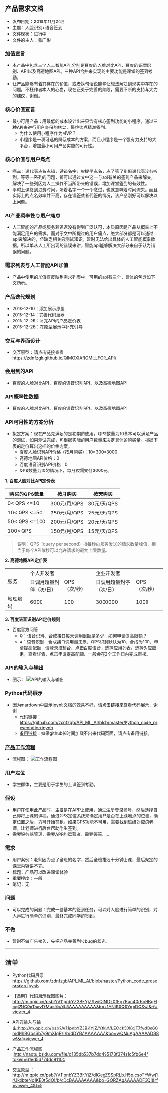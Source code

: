  ## 产品需求文档

- 发布日期：2018年11月24日 
- 主题：人脸识别+语音签到 
- 文件现状：进行中 
- 文件的主人：张广彬 

### 加值宣言

- 本产品中包含三个人工智能API,分别是百度的人脸对比API、百度的语音识别、API以及高德地图API。三种API合并来实现的主要功能是课堂的签到考勤，
- 让产品能够有着其存在的价值，或者换句话说能够让想法解决到现实中存在的问题，不枉作者本人的心血，现在正处于完善的阶段，需要不断的支持与大力的建议，谢谢。

### 核心价值宣言
- 最小可用产品：用最低的成本设计出来只含有核心签到功能的小程序，通过三种API来进行用户身份的核实，最终达成精准签到。
	- 为什么使用小程序作为MVP？
	- 小程序是一项可选的降低成本的方案，而且小程序是一个强有力支持的大平台，增加最小可用产品实施的可行性。

### 核心价值与用户痛点
- 痛点：课代表点名点错，读错名字，被提早点名，点了答了到但课代表没有听到。等等一系列的问题，都可以通过文中这一与api有关的签到产品来解决。解决了一些列因为人工操作不当所带来的错误，增加课堂签到的有效性。
- 平时上课签到浪费时间，听着名字一个一个念过，也就意味着时间流失。而且实际上的点名效率并不高，存在误签或者代签的情况，该产品刚好可以解决以上问题。

### AI产品概率性与用户痛点
- 人工智能的产品或服务若迟迟没有得到广泛认可，本质原因是产品从概率上不能满足用户的需求。而对于文中所提过的用户痛点，绝大部分都是可以通过api来解决的，但缺乏相关的测试知识，暂时无法给出具体的人工智能概率数据。所以单从人工所出现的错误来讲，智能api能够解决大部分来自于认为错误的问题。

### 需求列表与人工智能API加值 
- 产品中使用的加值有反映到需求列表中，可用的api有三个，具体的包含如下文所示。

### 产品迭代规划 
- 2018-12-10：添加展示原型
- 2018-12-14：完善代码展示
- 2018-12-25：补充API的产品定价表
- 2018-12-26：在原型展示中补充引导

### [交互与界面设计](https://zdnfzgb.github.io/QIMOXIANGMU_FOR_API/)
- 交互原型：请点击链接查看<https://zdnfzgb.github.io/QIMOXIANGMU_FOR_API/>

### 会用到的API
- 百度的人脸对比API、百度的语音识别API、以及高德地图API

### API概率性数据
- 百度的人脸对比API、百度的语音识别API、以及高德地图API

### API可用性的方案分析

- 拟定方案：现在产品先满足的是初期的使用，QPS数量为10基本可以满足产品的测试，如果测试完成，可根据实际的用户数量来决定具体的购买量。根据下表的定价算出这样的价格方案。
	- 百度人脸识别API价格（按月购买）：10×300=3000
	- 高德地图API价格：0
	- 百度语音识别API价格：0
	- QPS数量为10的情况下，每月仅需支付3000元。

**1. 百度人脸对比API定价表**

购买的QPS数量 | 按月购买 | 按天购买      
---|---|---
0< QPS <=10 | 300元/月/QPS | 30元/天/QPS
10< QPS <=50 | 250元/月/QPS | 25元/天/QPS
50< QPS <=100 | 200元/月/QPS | 20元/天/QPS
100< QPS  | 150元/月/QPS | 15元/天/QPS
> 说明：QPS（query per second）指每秒向服务发送的请求数量峰值，相当于每个API每秒可以允许请求的最大上限数量。

**2. 高德地图API定价表**

<table border=0 cellpadding=0 cellspacing=0 width=518 style='border-collapse:
 collapse;table-layout:fixed;width:388pt'>
 <col class=xl65 width=72 style='width:54pt'>
 <col class=xl65 width=116 style='mso-width-source:userset;mso-width-alt:3712;
 width:87pt'>
 <col class=xl65 width=104 style='mso-width-source:userset;mso-width-alt:3328;
 width:78pt'>
 <col class=xl65 width=131 style='mso-width-source:userset;mso-width-alt:4192;
 width:98pt'>
 <col class=xl65 width=95 style='mso-width-source:userset;mso-width-alt:3040;
 width:71pt'>
 <tr height=18 style='height:13.5pt'>
  <td rowspan=2 height=54 class=xl66 width=72 style='height:40.5pt;width:54pt'>服务</td>
  <td colspan=2 class=xl66 width=220 style='border-left:none;width:165pt'>个人开发者</td>
  <td colspan=2 class=xl66 width=226 style='border-left:none;width:169pt'>企业开发者</td>
 </tr>
 <tr height=36 style='height:27.0pt'>
  <td height=36 class=xl67 width=116 style='height:27.0pt;border-top:none;
  border-left:none;width:87pt'>日调用超量封停（次/日）</td>
  <td class=xl67 width=104 style='border-top:none;border-left:none;width:78pt'>QPS<br>
    （次/秒）</td>
  <td class=xl67 width=131 style='border-top:none;border-left:none;width:98pt'>日调用超量封停<br>
    （次/日）</td>
  <td class=xl67 width=95 style='border-top:none;border-left:none;width:71pt'>QPS<br>
    （次/秒）</td>
 </tr>
 <tr height=26 style='mso-height-source:userset;height:19.5pt'>
  <td height=26 class=xl66 style='height:19.5pt;border-top:none'>地理编码</td>
  <td class=xl66 style='border-top:none;border-left:none'>6000</td>
  <td class=xl66 style='border-top:none;border-left:none'>100</td>
  <td class=xl66 style='border-top:none;border-left:none'>3000000</td>
  <td class=xl66 style='border-top:none;border-left:none'>1000</td>
 </tr>
</table>

**3. 百度语音识别API定价规则**

- 百度官方问答
    - Q：语音识别、合成接口每天调用限额是多少，如何申请提高限额？
    - A：语音识别、合成接口调用量无限。QPS识别默认为10，合成为100，申请提高配额，请登录控制台，点击百度语音，选择应用列表，选择对应应用，查看详情，点击申请提高配额，一般会在2个工作日内完成审核。


### [API的输入与输出](http://m.qpic.cn/psb?/V11pnbYZ3BKYjZ/YtKvVLEOck50KcjT7fydOs60mdNhBGbsSb7y9mXIqRs!/b/dDYBAAAAAAAA&bo=wQMuAgAAAAADB8w!&rf=viewer_4)
- 图示：
 ![API的输入与输出](http://m.qpic.cn/psb?/V11pnbYZ3BKYjZ/YtKvVLEOck50KcjT7fydOs60mdNhBGbsSb7y9mXIqRs!/b/dDYBAAAAAAAA&bo=wQMuAgAAAAADB8w!&rf=viewer_4
)

### Python代码展示
- 因为mardown中显示ipynb文档的效果不好，请点击链接来查看代码展示，谢谢
	- 代码链接：<https://github.com/zdnfzgb/API_ML_AI/blob/master/Python_code_presentation.ipynb>
	- [备用链接](http://m.qpic.cn/psb?/V11pnbYZ3BKYjZ/twiQlMDz0fEg7Huc40r6oHBgFleql7NC9xTaavTfMus!/b/dL8AAAAAAAAA&bo=1ANiB9QDYgcDCSw!&rf=viewer_4)：如果github长时间加载不出来代码页面，请点击备用链接。


### [产品工作流程](http://naotu.baidu.com/file/d135db537b7dd495173f374a1c5fb6e4?token=61ed5d774dc91104)
- 流程图：
 ![工作流程图](http://m.qpic.cn/psb?/V11pnbYZ3BKYjZ/htVx0hbhStxh8B6otKKwWPzHmLLaxbohUIA2ClMREEQ!/b/dFQBAAAAAAAA&bo=PwfCAQAAAAADB9k!&rf=viewer_4)


### 用户定位
- 学生群体，主要是用于学生的上课签到考勤。

### 假设
- 用户在使用此产品时，主要是在APP上使用，通过注册登录账号，然后选择自己即将上课的课程。通过GPS定位系统来确定用户是否在上课地点的位置，确定位置之后，方可开始签到。如果GPS功能不可用，需要找到班级对应的老师，让老师进行后台帮助学生签到。
- 需要服务器管理，需要APP的运营者，需要等等......

### 需求
- 用户案例：老师因为点了全班的名字，然后全班推迟十分钟上课，最后规定的课堂内容讲不完。
- 标题：产品可以改进课堂体验
- 重要程度：一般
- 笔记：无

### 问题
- 可以完成的问题：完成一些基本的签到任务，可以对人脸进行简单的识别，对人声进行简单的识别，最终完成同学的签到。

### 不做
- 暂时不做广告接入，先把产品完善到少bug的状态。 

 *** 

## 清单
- Python代码展示 <https://github.com/zdnfzgb/API_ML_AI/blob/master/Python_code_presentation.ipynb>

- 【备用】代码展示截图图片：<http://m.qpic.cn/psb?/V11pnbYZ3BKYjZ/twiQlMDz0fEg7Huc40r6oHBgFleql7NC9xTaavTfMus!/b/dL8AAAAAAAAA&bo=1ANiB9QDYgcDCSw!&rf=viewer_4>

- API的输入与输出:<http://m.qpic.cn/psb?/V11pnbYZ3BKYjZ/YtKvVLEOck50KcjT7fydOs60mdNhBGbsSb7y9mXIqRs!/b/dDYBAAAAAAAA&bo=wQMuAgAAAAADB8w!&rf=viewer_4>


- 产品工作流程图 :<http://naotu.baidu.com/file/d135db537b7dd495173f374a1c5fb6e4?token=61ed5d774dc91104>


- 交互原型 ：<http://m.qpic.cn/psb?/V11pnbYZ3BKYjZ/dIGegZSSpRLb.H5p.csoTYWwj1rUkdbteNc1KB0t5dQ!/b/dDcBAAAAAAAA&bo=GQRZAgAAAAADF3Q!&rf=viewer_4&t=5>

